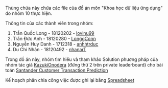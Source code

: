 Thùng chứa này chứa các file của đồ án môn "Khoa học dữ liệu ứng dụng" do nhóm 10 thực hiện.

Thông tin của các thành viên trong nhóm:

1. Trần Quốc Long - 18120202 - [lovinu99](https://github.com/lovinu99)
2. Trần Đức Anh - 18120280 - [LonggConn](https://github.com/LonggConn)
3. Nguyễn Huy Danh - 1712318 - [anhhtrduc](https://github.com/anhhtrduc)
4. Du Chí Nhân - 18120492 - [nhanarT](https://github.com/nhanarT)

Trong đồ án này, nhóm tìm hiểu và tham khảo Solution phương pháp của nhóm tác giả [KazukiOnodera](https://www.kaggle.com/c/santander-customer-transaction-prediction/discussion/88939#latest-528874) (đứng thứ 2 trên private leaderboard) cho bài toán [Santander Customer Transaction Prediction](https://www.kaggle.com/c/santander-customer-transaction-prediction/overview)

Kế hoạch phân chia công việc được ghi lại bằng [Spreadsheet](https://docs.google.com/spreadsheets/d/1XZkU56AbMv9Extb-irhmxqRjhbt7hu6JFU9GinnBjew/edit#gid=0)
